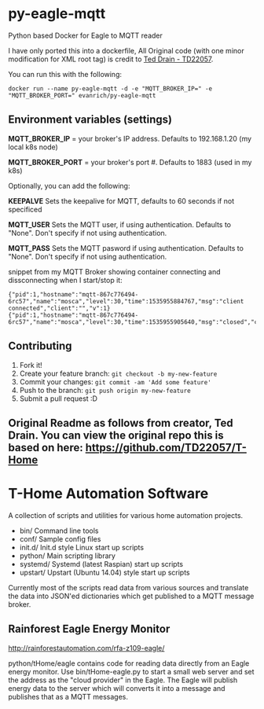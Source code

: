 # py-eagle-mqtt
Python based Docker for Eagle to MQTT reader

I have only ported this into a dockerfile, All Original code (with one minor modification for XML root tag) is credit to [Ted Drain - TD22057](https://github.com/TD22057/T-Home).


You can run this with the following:

```
docker run --name py-eagle-mqtt -d -e "MQTT_BROKER_IP=" -e "MQTT_BROKER_PORT=" evanrich/py-eagle-mqtt
```

## Environment variables (settings)

**MQTT_BROKER_IP** = your broker's IP address.  Defaults to 192.168.1.20 (my local k8s node)

**MQTT_BROKER_PORT** = your broker's port #.  Defaults to 1883 (used in my k8s)

Optionally, you can add the following:

**KEEPALVE**  Sets the keepalive for MQTT, defaults to 60 seconds if not specificed

**MQTT_USER** Sets the MQTT user, if using authentication.  Defaults to "None".  Don't specify if not using authentication.

**MQTT_PASS** Sets the MQTT pasword if using authentication.  Defaults to "None".  Don't specify if not using authentication.


snippet from my MQTT Broker showing container connecting and dissconnecting when I start/stop it:
```
{"pid":1,"hostname":"mqtt-867c776494-6rc57","name":"mosca","level":30,"time":1535955884767,"msg":"client connected","client":"","v":1}
{"pid":1,"hostname":"mqtt-867c776494-6rc57","name":"mosca","level":30,"time":1535955905640,"msg":"closed","client":"","v":1}
```

## Contributing

1. Fork it!
2. Create your feature branch: `git checkout -b my-new-feature`
3. Commit your changes: `git commit -am 'Add some feature'`
4. Push to the branch: `git push origin my-new-feature`
5. Submit a pull request :D



Original Readme as follows from creator, Ted Drain.  You can view the original repo this is based on here: https://github.com/TD22057/T-Home
---

T-Home Automation Software
==========================

A collection of scripts and utilities for various home automation projects.

- bin/  Command line tools
- conf/ Sample config files
- init.d/   Init.d style Linux start up scripts
- python/  Main scripting library
- systemd/  Systemd (latest Raspian) start up scripts
- upstart/  Upstart (Ubuntu 14.04) style start up scripts

Currently most of the scripts read data from various sources and
translate the data into JSON'ed dictionaries which get published to a
MQTT message broker.  


Rainforest Eagle Energy Monitor
-------------------------------

http://rainforestautomation.com/rfa-z109-eagle/

python/tHome/eagle contains code for reading data directly from an
Eagle energy monitor.  Use bin/tHome-eagle.py to start a small web
server and set the address as the "cloud provider" in the Eagle.  The
Eagle will publish energy data to the server which will converts it
into a message and publishes that as a MQTT messages.

